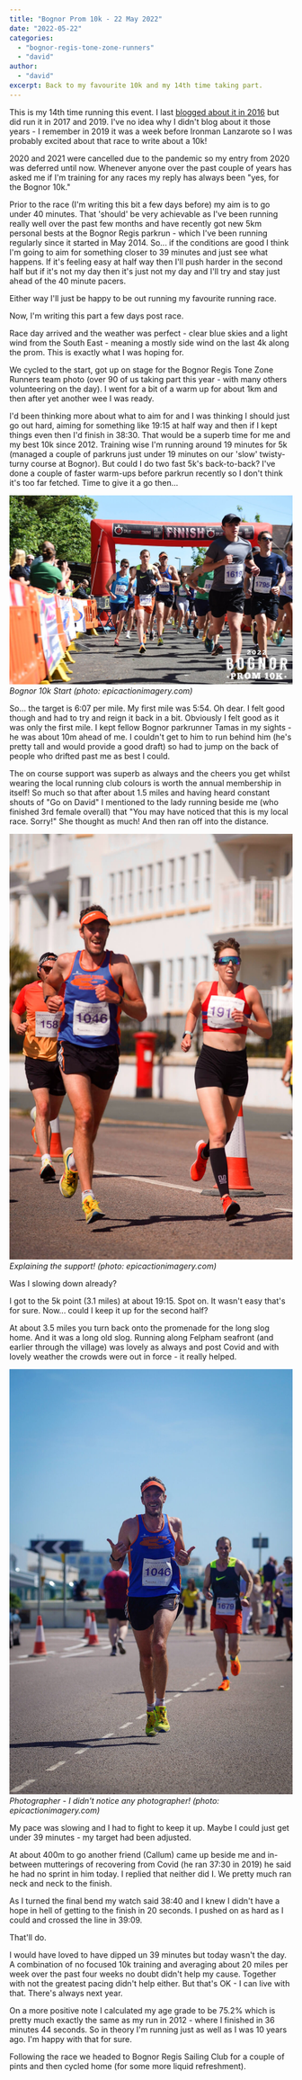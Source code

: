 ```yaml
---
title: "Bognor Prom 10k - 22 May 2022"
date: "2022-05-22"
categories: 
  - "bognor-regis-tone-zone-runners"
  - "david"
author: 
  - "david"
excerpt: Back to my favourite 10k and my 14th time taking part.
---
```


This is my 14th time running this event.  I last [blogged about it in 2016](/2016/05/bognor-prom-10k-15-may-2016/) but did run it in 2017
and 2019. I've no idea why I didn't blog about it those years - I remember in 2019 it was a week 
before Ironman Lanzarote so I was probably excited about that race to write about a 10k!

2020 and 2021 were cancelled due to the pandemic so my entry from 2020 was deferred until now.  Whenever anyone over the past couple of 
years has asked me if I'm training for any races my reply has always been "yes, for the Bognor 10k."

Prior to the race (I'm writing this bit a few days before) my aim is to go under 40 minutes.  That 'should' be very achievable as I've been
running really well over the past few months and have recently got new 5km personal bests at the Bognor Regis parkrun - which I've been running
regularly since it started in May 2014.  So... if the conditions are good I think I'm going to aim for something closer to 39 minutes and just 
see what happens.  If it's feeling easy at half way then I'll push harder in the second half but if it's not my day then it's just not my day 
and I'll try and stay just ahead of the 40 minute pacers.

Either way I'll just be happy to be out running my favourite running race.

Now, I'm writing this part a few days post race.

Race day arrived and the weather was perfect - clear blue skies and a light wind from the South East - meaning a mostly side wind on the last 4k along the prom. This is exactly what I was hoping for.

We cycled to the start, got up on stage for the Bognor Regis Tone Zone Runners team photo (over 90 of us taking part this year - with many others volunteering on the day).  I went for a bit of a warm up for about 1km and then after yet another wee I was ready.

I'd been thinking more about what to aim for and I was thinking I should just go out hard, aiming for something like 19:15 at half way and then if I kept things even then I'd finish in 38:30.  That would be a superb time for me and my best 10k since 2012.  Training wise I'm running around 19 minutes for 5k (managed a couple of parkruns just under 19 minutes on our 'slow' twisty-turny course at Bognor).  But could I do two fast 5k's back-to-back?  I've done a couple of faster warm-ups before parkrun recently so I don't think it's too far fetched.  Time to give it a go then...

![Bognor 10k Start](/images/2022/2022-05-22-bognor-10k-1.jpg) 
*Bognor 10k Start (photo: epicactionimagery.com)*

So... the target is 6:07 per mile.  My first mile was 5:54.  Oh dear.  I felt good though and had to try and reign it back in a bit.  Obviously I felt good as it was only the first mile.  I kept fellow Bognor parkrunner Tamas in my sights - he was about 10m ahead of me.  I couldn't get to him to run behind him (he's pretty tall and would provide a good draft) so had to jump on the back of people who drifted past me as best I could.

The on course support was superb as always and the cheers you get whilst wearing the local running club colours is worth the annual membership in itself!  So much so that after about 1.5 miles and having heard constant shouts of "Go on David" I mentioned to the lady running beside me (who finished 3rd female overall) that "You may have noticed that this is my local race. Sorry!" She thought as much! And then ran off into the distance.

![Explaining the support!](/images/2022/2022-05-22-bognor-10k-2.jpg) 
*Explaining the support! (photo: epicactionimagery.com)*

Was I slowing down already?

I got to the 5k point (3.1 miles) at about 19:15.  Spot on.  It wasn't easy that's for sure.  Now... could I keep it up for the second half?

At about 3.5 miles you turn back onto the promenade for the long slog home.  And it was a long old slog.  Running along Felpham seafront (and earlier through the village) was lovely as always and post Covid and with lovely weather the crowds were out in force - it really helped.

![Photographer - I didn't notice any photographer!](/images/2022/2022-05-22-bognor-10k-3.jpg) 
*Photographer - I didn't notice any photographer! (photo: epicactionimagery.com)*

My pace was slowing and I had to fight to keep it up.  Maybe I could just get under 39 minutes - my target had been adjusted.

At about 400m to go another friend (Callum) came up beside me and in-between mutterings of recovering from Covid (he ran 37:30 in 2019) he said he had no sprint in him today.  I replied that neither did I.  We pretty much ran neck and neck to the finish.

As I turned the final bend my watch said 38:40 and I knew I didn't have a hope in hell of getting to the finish in 20 seconds.  I pushed on as hard as I could and crossed the line in 39:09.

That'll do.

I would have loved to have dipped un 39 minutes but today wasn't the day. A combination of no focused 10k training and averaging about 20 miles per week over the past four weeks no doubt didn't help my cause. Together with not the greatest pacing didn't help either. But that's OK - I can live with that. There's always next year.

On a more positive note I calculated my age grade to be 75.2% which is pretty much exactly the same as my run in 2012 - where I finished in 36 minutes 44 seconds.  So in theory I'm running just as well as I was 10 years ago. I'm happy with that for sure.

Following the race we headed to Bognor Regis Sailing Club for a couple of pints and then cycled home (for some more liquid refreshment).